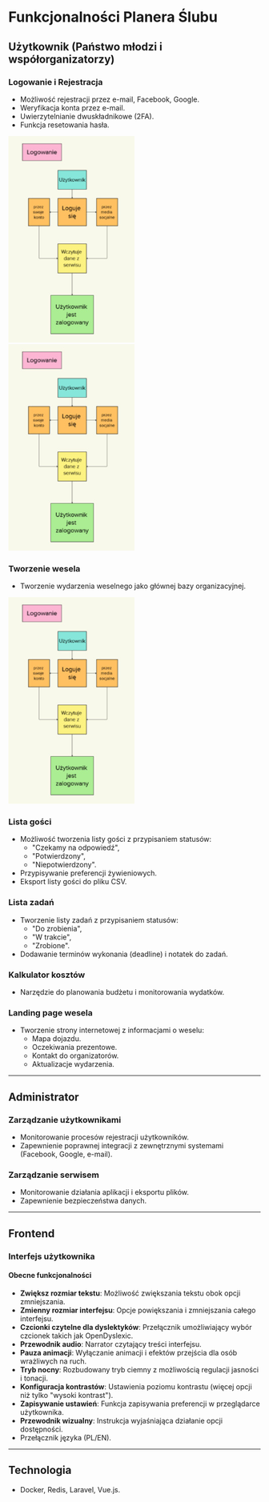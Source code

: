 # Funkcjonalności Planera Ślubu

## Użytkownik (Państwo młodzi i współorganizatorzy)

### Logowanie i Rejestracja
- Możliwość rejestracji przez e-mail, Facebook, Google.
- Weryfikacja konta przez e-mail.
- Uwierzytelnianie dwuskładnikowe (2FA).
- Funkcja resetowania hasła.

![Logowanie](/img/docusaurus-social-card.jpg)
![Rejestracja](/img/docusaurus-social-card.jpg)

### Tworzenie wesela
- Tworzenie wydarzenia weselnego jako głównej bazy organizacyjnej.

![Rejestracja](/img/docusaurus-social-card.jpg)

### Lista gości
- Możliwość tworzenia listy gości z przypisaniem statusów:
  - "Czekamy na odpowiedź",
  - "Potwierdzony",
  - "Niepotwierdzony".
- Przypisywanie preferencji żywieniowych.
- Eksport listy gości do pliku CSV.

### Lista zadań
- Tworzenie listy zadań z przypisaniem statusów:
  - "Do zrobienia",
  - "W trakcie",
  - "Zrobione".
- Dodawanie terminów wykonania (deadline) i notatek do zadań.

### Kalkulator kosztów
- Narzędzie do planowania budżetu i monitorowania wydatków.

### Landing page wesela
- Tworzenie strony internetowej z informacjami o weselu:
  - Mapa dojazdu.
  - Oczekiwania prezentowe.
  - Kontakt do organizatorów.
  - Aktualizacje wydarzenia.

---

## Administrator

### Zarządzanie użytkownikami
- Monitorowanie procesów rejestracji użytkowników.
- Zapewnienie poprawnej integracji z zewnętrznymi systemami (Facebook, Google, e-mail).

### Zarządzanie serwisem
- Monitorowanie działania aplikacji i eksportu plików.
- Zapewnienie bezpieczeństwa danych.

---

## Frontend

### Interfejs użytkownika
#### Obecne funkcjonalności
- **Zwiększ rozmiar tekstu**: Możliwość zwiększania tekstu obok opcji zmniejszania.
- **Zmienny rozmiar interfejsu**: Opcje powiększania i zmniejszania całego interfejsu.
- **Czcionki czytelne dla dyslektyków**: Przełącznik umożliwiający wybór czcionek takich jak OpenDyslexic.
- **Przewodnik audio**: Narrator czytający treści interfejsu.
- **Pauza animacji**: Wyłączanie animacji i efektów przejścia dla osób wrażliwych na ruch.
- **Tryb nocny**: Rozbudowany tryb ciemny z możliwością regulacji jasności i tonacji.
- **Konfiguracja kontrastów**: Ustawienia poziomu kontrastu (więcej opcji niż tylko "wysoki kontrast").
- **Zapisywanie ustawień**: Funkcja zapisywania preferencji w przeglądarce użytkownika.
- **Przewodnik wizualny**: Instrukcja wyjaśniająca działanie opcji dostępności.
- Przełącznik języka (PL/EN).
---

## Technologia
- Docker, Redis, Laravel, Vue.js.
